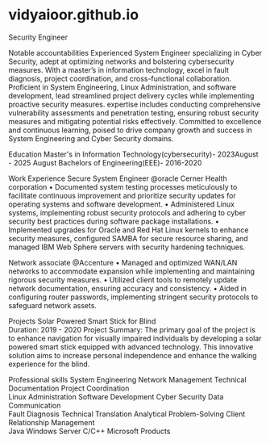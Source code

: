 # vidyaioor.github.io

Security Engineer

Notable accountabilities
Experienced System Engineer specializing in Cyber Security, adept at optimizing networks and bolstering cybersecurity measures. With a master’s in information technology, excel in fault diagnosis, project coordination, and cross-functional collaboration. Proficient in System Engineering, Linux Administration, and software development, lead streamlined project delivery cycles while implementing proactive security measures. expertise includes conducting comprehensive vulnerability assessments and penetration testing, ensuring robust security measures and mitigating potential risks effectively. Committed to excellence and continuous learning, poised to drive company growth and success in System Engineering and Cyber Security domains.



Education
Master's in Information Technology(cybersecurity)- 2023August - 2025 August
Bachelors of Engineering(EEE)- 2016-2020 






Work Experience
Secure System Engineer @oracle Cerner Health corporation
•	Documented system testing processes meticulously to facilitate continuous improvement and prioritize security updates for operating systems and software development. 
•	Administered Linux systems, implementing robust security protocols and adhering to cyber security best practices during software package installations. 
•	Implemented upgrades for Oracle and Red Hat Linux kernels to enhance security measures, configured SAMBA for secure resource sharing, and managed IBM Web Sphere servers with security hardening techniques.




 

Network associate @Accenture
•	Managed and optimized WAN/LAN networks to accommodate expansion while implementing and maintaining rigorous security measures. 
•	Utilized client tools to remotely update network documentation, ensuring accuracy and consistency. 
•	Aided in configuring router passwords, implementing stringent security protocols to safeguard network assets. 
 






Projects
Solar Powered Smart Stick for Blind  
Duration: 2019 - 2020
Project Summary: The primary goal of the project is to enhance navigation for visually impaired individuals by developing a solar powered smart stick equipped with advanced technology. This innovative solution aims to increase personal independence and enhance the walking experience for the blind. 

Professional skills
System Engineering  	Network Management  	Technical Documentation  	Project Coordination  
Linux Administration  	Software Development  	Cyber Security  	Data Communication  
Fault Diagnosis  	Technical Translation  	Analytical Problem-Solving  	Client Relationship Management  
Java  	Windows Server  	C/C++  	Microsoft Products  



